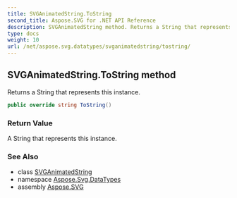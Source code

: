 ```yaml
---
title: SVGAnimatedString.ToString
second_title: Aspose.SVG for .NET API Reference
description: SVGAnimatedString method. Returns a String that represents this instance
type: docs
weight: 10
url: /net/aspose.svg.datatypes/svganimatedstring/tostring/
---
```

## SVGAnimatedString.ToString method

Returns a String that represents this instance.

```csharp
public override string ToString()
```

### Return Value

A String that represents this instance.

### See Also

* class [SVGAnimatedString](../)
* namespace [Aspose.Svg.DataTypes](../../../aspose.svg.datatypes/)
* assembly [Aspose.SVG](../../../)
